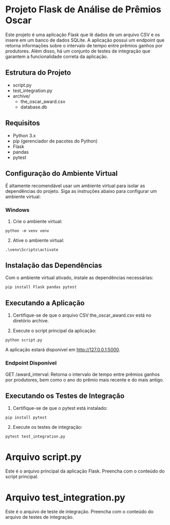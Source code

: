 # Projeto Flask de Análise de Prêmios Oscar

Este projeto é uma aplicação Flask que lê dados de um arquivo CSV e os insere em um banco de dados SQLite. A aplicação possui um endpoint que retorna informações sobre o intervalo de tempo entre prêmios ganhos por produtores. Além disso, há um conjunto de testes de integração que garantem a funcionalidade correta da aplicação.

## Estrutura do Projeto
- script.py
- test_integration.py
- archive/
  - the_oscar_award.csv
  - database.db

## Requisitos

- Python 3.x
- pip (gerenciador de pacotes do Python)
- Flask
- pandas
- pytest

## Configuração do Ambiente Virtual

É altamente recomendável usar um ambiente virtual para isolar as dependências do projeto. Siga as instruções abaixo para configurar um ambiente virtual:

### Windows

1. Crie o ambiente virtual:
```
python -m venv venv
```

2. Ative o ambiente virtual:
```
.\venv\Scripts\activate
```

## Instalação das Dependências
Com o ambiente virtual ativado, instale as dependências necessárias:
```
pip install Flask pandas pytest
```

## Executando a Aplicação
1. Certifique-se de que o arquivo CSV the_oscar_award.csv está no diretório archive.

2. Execute o script principal da aplicação:
```
python script.py
```

A aplicação estará disponível em http://127.0.0.1:5000.

### Endpoint Disponível
GET /award_interval: Retorna o intervalo de tempo entre prêmios ganhos por produtores, bem como o ano do prêmio mais recente e do mais antigo.


## Executando os Testes de Integração
1. Certifique-se de que o pytest está instalado:
```
pip install pytest
```

2. Execute os testes de integração:
``` 
pytest test_integration.py
```

# Arquivo script.py
Este é o arquivo principal da aplicação Flask. Preencha com o conteúdo do script principal.

# Arquivo test_integration.py
Este é o arquivo de teste de integração. Preencha com o conteúdo do arquivo de testes de integração.
